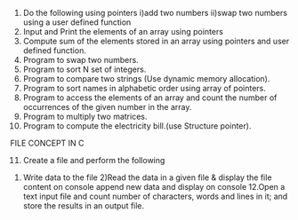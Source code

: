 1. Do the following using pointers i)add two numbers ii)swap two
numbers using a user defined function
2. Input and Print the elements of an array using pointers
3. Compute sum of the elements stored in an array using pointers and
user defined function.
4. Program to swap two numbers.
5. Program to sort N set of integers.
6. Program to compare two strings (Use dynamic memory allocation).
7. Program to sort names in alphabetic order using array of pointers.
8. Program to access the elements of an array and count the number of
occurrences of the given number in the array.
9. Program to multiply two matrices.
10. Program to compute the electricity bill.(use Structure pointer).

FILE CONCEPT IN C

11. Create a file and perform the following
   1) Write data to the file
   2)Read the data in a given file & display the file content on console
append new data and display on console
12.Open a text input file and count number of characters, words and lines in
it; and store the results in an output file.
